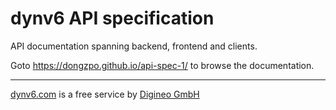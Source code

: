 # dynv6 API specification

API documentation spanning backend, frontend and clients.

Goto <https://dongzpo.github.io/api-spec-1/> to browse the documentation.

---

[dynv6.com](https://dynv6.com/) is a free service by
[Digineo GmbH](https://www.digineo.de/)
